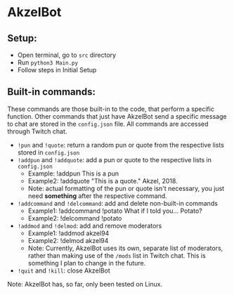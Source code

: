 # AkzelBot


## Setup:

- Open terminal, go to `src` directory
- Run `python3 Main.py`
- Follow steps in Initial Setup


## Built-in commands:

These commands are those built-in to the code, that perform a specific function. Other commands that just have AkzelBot send a specific message to chat are stored in the `config.json` file. All commands are accessed through Twitch chat.
- `!pun` and `!quote`: return a random pun or quote from the respective lists stored in `config.json`
- `!addpun` and `!addquote`: add a pun or quote to the respective lists in `config.json`
    - Example: !addpun This is a pun
    - Example2: !addquote "This is a quote." Akzel, 2018.
    - Note: actual formatting of the pun or quote isn't necessary, you just need **something** after the respective command.
- `!addcommand` and `!delcommand`: add and delete non-built-in commands
    - Example1: !addcommand !potato What if I told you... Potato?
    - Example2: !delcommand !potato
- `!addmod` and `!delmod`: add and remove moderators
    - Example1: !addmod akzel94
    - Example2: !delmod akzel94
    - Note: Currently, AkzelBot uses its own, separate list of moderators, rather than making use of the `/mods` list in Twitch chat. This is something I plan to change in the future.
- `!quit` and `!kill`: close AkzelBot


Note: AkzelBot has, so far, only been tested on Linux.
